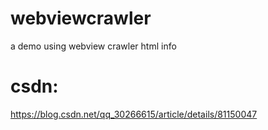 # webviewcrawler
a demo using webview crawler html info

# csdn:
https://blog.csdn.net/qq_30266615/article/details/81150047
